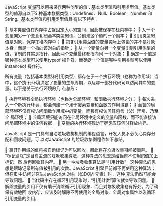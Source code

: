 JavaScript 变量可以用来保存两种类型的值：基本类型值和引用类型值。基本类型的值源自以下5
种基本数据类型：Undefined、Null、Boolean、Number 和String。基本类型值和引用类型值具
有以下特点：

 基本类型值在内存中占据固定大小的空间，因此被保存在栈内存中；
 从一个变量向另一个变量复制基本类型的值，会创建这个值的一个副本；
 引用类型的值是对象，保存在堆内存中；
 包含引用类型值的变量实际上包含的并不是对象本身，而是一个指向该对象的指针；
 从一个变量向另一个变量复制引用类型的值，复制的其实是指针，因此两个变量最终都指向同
一个对象；
 确定一个值是哪种基本类型可以使用typeof 操作符，而确定一个值是哪种引用类型可以使用
instanceof 操作符。

所有变量（包括基本类型和引用类型）都存在于一个执行环境（也称为作用域）当中，这个执
行环境决定了变量的生命周期，以及哪一部分代码可以访问其中的变量。以下是关于执行环境的几
点总结：

 执行环境有全局执行环境（也称为全局环境）和函数执行环境之分；
 每次进入一个新执行环境，都会创建一个用于搜索变量和函数的作用域链；
 函数的局部环境不仅有权访问函数作用域中的变量，而且有权访问其包含（父）环境，乃至全
局环境；
 全局环境只能访问在全局环境中定义的变量和函数，而不能直接访问局部环境中的任何数据；
 变量的执行环境有助于确定应该何时释放内存。

JavaScript 是一门具有自动垃圾收集机制的编程语言，开发人员不必关心内存分配和回收问题。可
以对JavaScript 的垃圾收集例程作如下总结。

 离开作用域的值将被自动标记为可以回收，因此将在垃圾收集期间被删除。
 “标记清除”是目前主流的垃圾收集算法，这种算法的思想是给当前不使用的值加上标记，然
后再回收其内存。
 另一种垃圾收集算法是“引用计数”，这种算法的思想是跟踪记录所有值被引用的次数。JavaScript
引擎目前都不再使用这种算法；但在IE 中访问非原生JavaScript 对象（如DOM 元素）时，这种
算法仍然可能会导致问题。
 当代码中存在循环引用现象时，“引用计数”算法就会导致问题。
 解除变量的引用不仅有助于消除循环引用现象，而且对垃圾收集也有好处。为了确保有效地回
收内存，应该及时解除不再使用的全局对象、全局对象属性以及循环引用变量的引用。